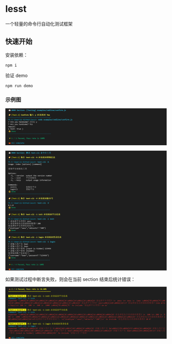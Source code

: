 # lesst
一个轻量的命令行自动化测试框架

## 快速开始

安装依赖：

```shell
npm i
```

验证 demo

```shell
npm run demo
```

### 示例图

![](./images/t-done-2.png)

![](./images/t-done-3.png)

如果测试过程中断言失败，则会在当前 section 结束后统计错误：

![](./images/t-error-1.png)

